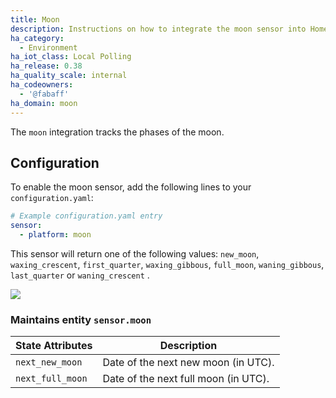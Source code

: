 ```yaml
---
title: Moon
description: Instructions on how to integrate the moon sensor into Home Assistant.
ha_category:
  - Environment
ha_iot_class: Local Polling
ha_release: 0.38
ha_quality_scale: internal
ha_codeowners:
  - '@fabaff'
ha_domain: moon
---
```


The `moon` integration tracks the phases of the moon.

## Configuration

To enable the moon sensor, add the following lines to your `configuration.yaml`:

```yaml
# Example configuration.yaml entry
sensor:
  - platform: moon
```

This sensor will return one of the following values:
`new_moon`, `waxing_crescent`, `first_quarter`, `waxing_gibbous`, `full_moon`, `waning_gibbous`, `last_quarter` or `waning_crescent` .

<p class='img'>
<img src='/images/screenshots/more-info-dialog-moon.png' />
</p>

### Maintains entity `sensor.moon`

| State Attributes | Description |
| --------- | ----------- |
| `next_new_moon` | Date of the next new moon (in UTC).
| `next_full_moon` | Date of the next full moon (in UTC).

